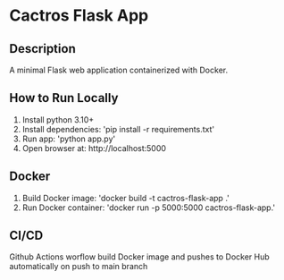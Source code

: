 # Cactros Flask App

##  Description
A minimal Flask web application containerized with Docker.


##  How to Run Locally
1. Install python 3.10+
2. Install dependencies: 'pip install -r requirements.txt'
3. Run app: 'python app.py'
4. Open browser at: http://localhost:5000

##  Docker
1. Build Docker image: 'docker build -t cactros-flask-app .'
2. Run Docker container: 'docker run -p 5000:5000 cactros-flask-app.'


## CI/CD
Github Actions worflow build Docker image and pushes to Docker Hub automatically on push to main branch
